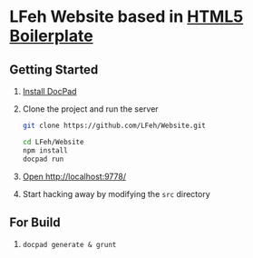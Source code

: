 # LFeh Website based in [HTML5 Boilerplate](http://html5boilerplate.com/)

## Getting Started

1. [Install DocPad](https://github.com/bevry/docpad)

1. Clone the project and run the server

	``` bash
	git clone https://github.com/LFeh/Website.git
	
	cd LFeh/Website
	npm install
	docpad run
	```

1. [Open http://localhost:9778/](http://localhost:9778/)

1. Start hacking away by modifying the `src` directory

## For Build

1.
	``` 
	docpad generate & grunt
	```

